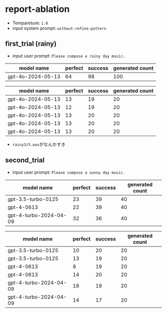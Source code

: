 # report-ablation
- Tempareture: `1.0`
- input system prompt: `without-refine-pattern`

## first_trial (rainy)

- input user prompt: `Please compose a rainy day music.`

| model name          | perfect | success | generated count |
|---------------------|---------|---------|-----------------|
| gpt-4o-2024-05-13   | 64      | 98      | 100             |


| model name | perfect | success | generated count | 
|---|---|---|---|
| gpt-4o-2024-05-13 | 13 | 19 | 20 |
| gpt-4o-2024-05-13 | 12 | 19 | 20 |
| gpt-4o-2024-05-13 | 13 | 20 | 20 |
| gpt-4o-2024-05-13 | 13 | 20 | 20 |
| gpt-4o-2024-05-13 | 13 | 20 | 20 |

- `rainy3/5.wav`がなんかすき

## second_trial

- input user prompt: `Please compose a sunny day music.`

| model name             | perfect | success | generated count |
|------------------------|---------|---------|-----------------|
| gpt-3.5-turbo-0125     | 23      | 39      | 40              |
| gpt-4-0613             | 22      | 39      | 40              |
| gpt-4-turbo-2024-04-09 | 32      | 36      | 40              |


| model name | perfect | success | generated count | 
|---|---|---|---|
| gpt-3.5-turbo-0125 | 10 | 20 | 20 |
| gpt-3.5-turbo-0125 | 13 | 19 | 20 |
| gpt-4-0613 | 8 | 19 | 20 |
| gpt-4-0613 | 14 | 20 | 20 |
| gpt-4-turbo-2024-04-09 | 18 | 19 | 20 |
| gpt-4-turbo-2024-04-09 | 14 | 17 | 20 |

